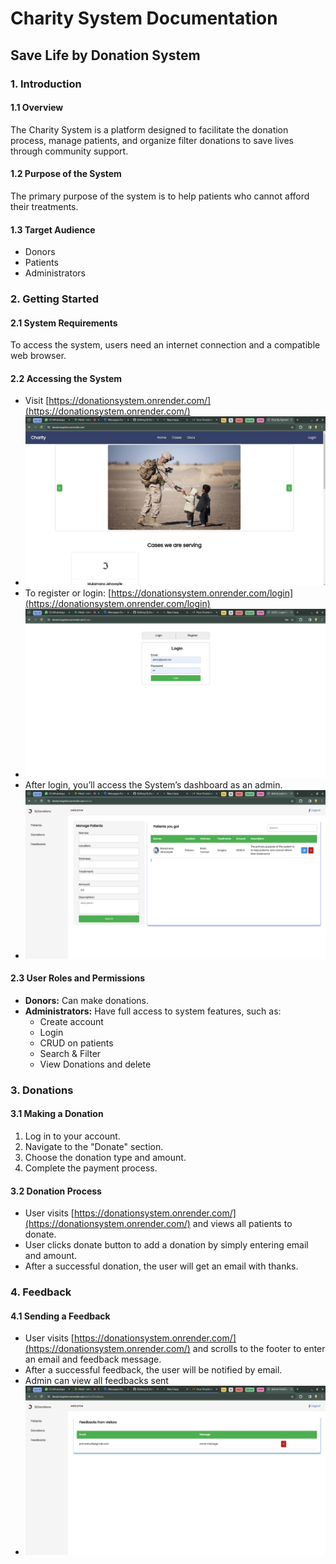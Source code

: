 # Charity System Documentation

## Save Life by Donation System

### 1. Introduction

#### 1.1 Overview

The Charity System is a platform designed to facilitate the donation process, manage patients, and organize filter donations to save lives through community support.

#### 1.2 Purpose of the System

The primary purpose of the system is to help patients who cannot afford their treatments.

#### 1.3 Target Audience

- Donors
- Patients
- Administrators

### 2. Getting Started

#### 2.1 System Requirements

To access the system, users need an internet connection and a compatible web browser.

#### 2.2 Accessing the System

- Visit [https://donationsystem.onrender.com/](https://donationsystem.onrender.com/)
- ![Charity System Logo](./src/main/resources/static/images/img.png)
- To register or login: [https://donationsystem.onrender.com/login](https://donationsystem.onrender.com/login)
- ![Charity System Logo](./src/main/resources/static/images/login.png)
- After login, you’ll access the System’s dashboard as an admin.
- ![Charity System Logo](./src/main/resources/static/images/patients.png)

#### 2.3 User Roles and Permissions

- **Donors:** Can make donations.
- **Administrators:** Have full access to system features, such as:
  - Create account
  - Login
  - CRUD on patients
  - Search & Filter
  - View Donations and delete

### 3. Donations

#### 3.1 Making a Donation

1. Log in to your account.
2. Navigate to the "Donate" section.
3. Choose the donation type and amount.
4. Complete the payment process.

#### 3.2 Donation Process

- User visits [https://donationsystem.onrender.com/](https://donationsystem.onrender.com/) and views all patients to donate.
- User clicks donate button to add a donation by simply entering email and amount.
- After a successful donation, the user will get an email with thanks.

### 4. Feedback

#### 4.1 Sending a Feedback

- User visits [https://donationsystem.onrender.com/](https://donationsystem.onrender.com/) and scrolls to the footer to enter an email and feedback message.
- After a successful feedback, the user will be notified by email.
- Admin can view all feedbacks sent
- ![Charity System Logo](./src/main/resources/static/images/feedbacks.png)
